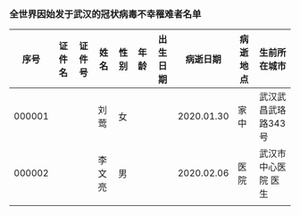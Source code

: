 ### 全世界因始发于武汉的冠状病毒不幸罹难者名单

|序号|证件名|证件号|姓名|性别|年龄|出生日期|病逝日期|病逝地点|生前所在城市|
|--|--|--|--|--|--|--|--|--|--|
|000001 | | |刘莺    |女 |  |  |2020.01.30 |家中|武汉武昌武珞路343号|
|000002 | | |李文亮|男 |  |  |2020.02.06 |医院|武汉市中心医院 医生|
|  |  |  |  |  |  |  |  |
